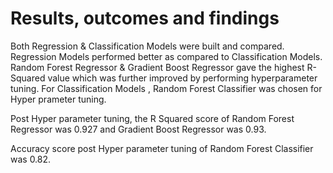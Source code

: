# **Results, outcomes and findings**
Both Regression & Classification Models were built and compared. Regression Models performed better as compared to Classification Models.  Random Forest Regressor & Gradient Boost Regressor gave the highest R-Squared value which was further improved by performing hyperparameter tuning. For Classification Models , Random Forest Classifier was chosen for Hyper prameter tuning.

Post Hyper parameter tuning, the R Squared score of Random Forest Regressor was 0.927 and Gradient Boost Regressor was 0.93.

Accuracy score post Hyper parameter tuning of Random Forest Classifier was 0.82.

